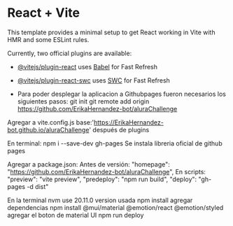 # React + Vite

This template provides a minimal setup to get React working in Vite with HMR and some ESLint rules.

Currently, two official plugins are available:

- [@vitejs/plugin-react](https://github.com/vitejs/vite-plugin-react/blob/main/packages/plugin-react/README.md) uses [Babel](https://babeljs.io/) for Fast Refresh
- [@vitejs/plugin-react-swc](https://github.com/vitejs/vite-plugin-react-swc) uses [SWC](https://swc.rs/) for Fast Refresh

- Para poder desplegar la aplicacion a Githubpages fueron necesarios los siguientes pasos:
git init
git remote add origin https://github.com/ErikaHernandez-bot/aluraChallenge

Agregar a vite.config.js
base:'https://ErikaHernandez-bot.github.io/aluraChallenge' después de plugins

En terminal:
 npm i --save-dev gh-pages Se instala libreria oficial de github pages

Agregar a package.json: 
Antes de versión:
 "homepage": "https://github.com/ErikaHernandez-bot/aluraChallenge",
En scripts:
"preview": "vite preview",
"predeploy": "npm run build",
"deploy": "gh-pages -d dist" 

En la terminal 
nvm use 20.11.0 version usada 
npm install agregar dependencias
npm install @mui/material @emotion/react @emotion/styled agregar el boton de material UI
npm run deploy


